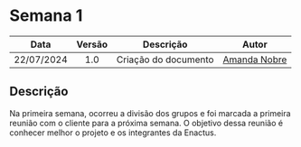 # Semana 1

|    Data    | Versão |      Descrição       |                     Autor                     |
|:----------:|:------:|:--------------------:|:---------------------------------------------:|
| 22/07/2024 |  1.0   | Criação do documento | [Amanda Nobre](https://github.com/AmandaNbr)  |

## Descrição

Na primeira semana, ocorreu a divisão dos grupos e foi marcada a primeira reunião com o cliente para a próxima semana. O objetivo dessa reunião é conhecer melhor o projeto e os integrantes da Enactus.